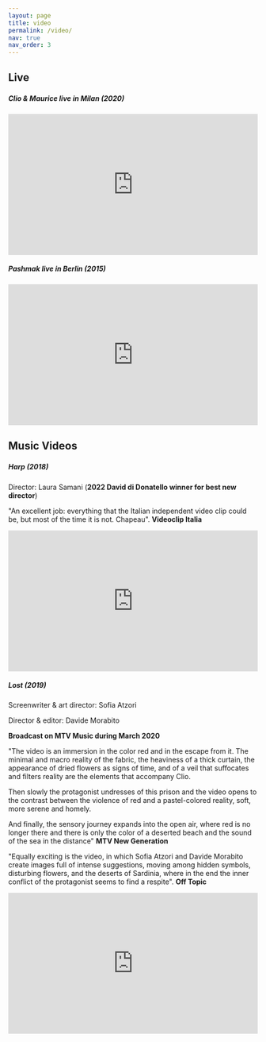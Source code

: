 ```yaml
---
layout: page
title: video
permalink: /video/
nav: true
nav_order: 3
---
```


<p><h2> <strong> Live </strong></p></h2> 

<p><h5> Clio & Maurice live in Milan (2020) </h5></p>



<div id="Container"
     style="padding-bottom:56.25%; position:relative; display:block; width: 100%">
     <iframe id="Lost" width="100%" height="100%" src="https://www.youtube.com/embed/NHqgISJTMMk" frameborder="0" allowfullscreen="" style="position:absolute; top:0; left: 0"></iframe>
</div> 




<p><h5> Pashmak live in Berlin (2015) </h5></p>


<div id="Container"
     style="padding-bottom:56.25%; position:relative; display:block; width: 100%">
     <iframe id="Ropes" width="100%" height="100%" src="https://www.youtube.com/embed/e4Cz5-pweis" frameborder="0" allowfullscreen="" style="position:absolute; top:0; left: 0"></iframe>
</div>

<p><h2> <strong>Music Videos </strong></p></h2> 

<p><h5> Harp (2018) </h5></p>

Director: Laura Samani (__2022 David di Donatello winner for best new director__)

"An excellent job: everything that the Italian independent video clip could be, but most of the time it is not. Chapeau". <b>Videoclip Italia</b>


<div id="Container"
     style="padding-bottom:56.25%; position:relative; display:block; width: 100%">
     <iframe id="Harp" width="100%" height="100%" src="https://www.youtube.com/embed/hkIo8ApW5Jo" frameborder="0" allowfullscreen="" style="position:absolute; top:0; left: 0"></iframe>
</div>


<p><h5> Lost (2019) </h5></p>

Screenwriter & art director: Sofia Atzori

Director & editor: Davide Morabito

__Broadcast on MTV Music during March 2020__

"The video is an immersion in the color red and in the escape from it. The minimal and macro reality of the fabric, the heaviness of a thick curtain, the appearance of dried flowers as signs of time, and of a veil that suffocates and filters reality are the elements that accompany Clio. 

Then slowly the protagonist undresses of this prison and the video opens to the contrast between the violence of red and a pastel-colored reality, soft, more serene and homely.

And finally, the sensory journey expands into the open air, where red is no longer there and there is only the color of a deserted beach and the sound of the sea in the distance" <b>MTV New Generation</b>

"Equally exciting is the video, in which Sofia Atzori and Davide Morabito create images full of intense suggestions, moving among hidden symbols, disturbing flowers, and the deserts of Sardinia, where in the end the inner conflict of the protagonist seems to find a respite". <b>Off Topic</b>


<p> <div id="Container"
     style="padding-bottom:56.25%; position:relative; display:block; width: 100%">
     <iframe id="Lostclip" width="100%" height="100%" src="https://www.youtube.com/embed/N_Sn1xplQkI" frameborder="0" allowfullscreen="" style="position:absolute; top:0; left: 0"></iframe>
</div> </p>
















